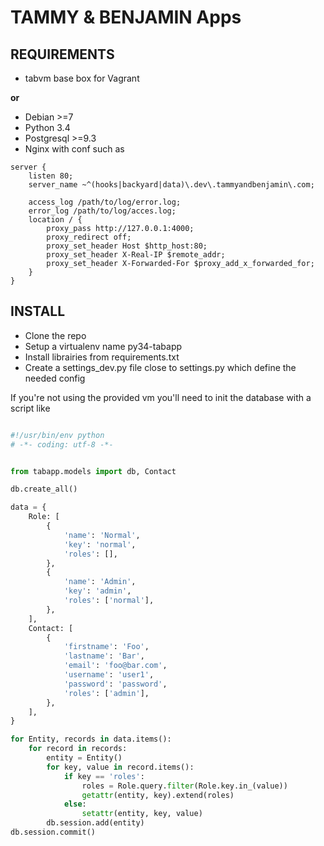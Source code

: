 # TAMMY & BENJAMIN Apps

## REQUIREMENTS

* tabvm base box for Vagrant

__or__

* Debian >=7
* Python 3.4
* Postgresql >=9.3
* Nginx with conf such as

```
server {
    listen 80;
    server_name ~^(hooks|backyard|data)\.dev\.tammyandbenjamin\.com;

    access_log /path/to/log/error.log;
    error_log /path/to/log/acces.log;
    location / {
        proxy_pass http://127.0.0.1:4000;
        proxy_redirect off;
        proxy_set_header Host $http_host:80;
        proxy_set_header X-Real-IP $remote_addr;
        proxy_set_header X-Forwarded-For $proxy_add_x_forwarded_for;
    }
}
```

## INSTALL

* Clone the repo
* Setup a virtualenv name py34-tabapp
* Install librairies from requirements.txt
* Create a settings_dev.py file close to settings.py which define the needed config

If you're not using the provided vm you'll need to init the database with a script like

```python

#!/usr/bin/env python
# -*- coding: utf-8 -*-


from tabapp.models import db, Contact

db.create_all()

data = {
    Role: [
        {
            'name': 'Normal',
            'key': 'normal',
            'roles': [],
        },
        {
            'name': 'Admin',
            'key': 'admin',
            'roles': ['normal'],
        },
    ],
    Contact: [
        {
            'firstname': 'Foo',
            'lastname': 'Bar',
            'email': 'foo@bar.com',
            'username': 'user1',
            'password': 'password',
            'roles': ['admin'],
        },
    ],
}

for Entity, records in data.items():
    for record in records:
        entity = Entity()
        for key, value in record.items():
            if key == 'roles':
                roles = Role.query.filter(Role.key.in_(value))
                getattr(entity, key).extend(roles)
            else:
                setattr(entity, key, value)
        db.session.add(entity)
db.session.commit()

```
